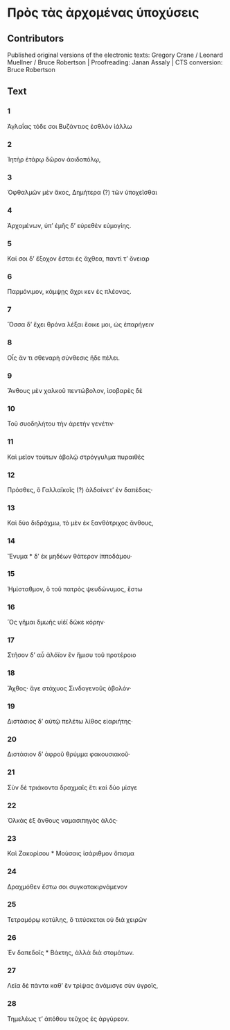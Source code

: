 # Πρὸς τὰς ἀρχομένας ὑποχύσεις  

## Contributors  
Published original versions of the electronic texts: Gregory Crane / Leonard Muellner / Bruce Robertson | Proofreading: Janan Assaly | CTS conversion: Bruce Robertson  

## Text  
### 1  
Ἀγλαΐας τόδε σοι Βυζάντιος ἐσθλὸν ἰάλλω  
### 2  
Ἰητὴρ ἑτάρῳ δῶρον ἀοιδοπόλῳ,  
### 3  
Ὁφθαλμῶν μὲν ἄκος, Δημήτερα (?) τῶν ὑποχεῖσθαι  
### 4  
Ἀρχομένων, ὑπʼ ἐμῆς δʼ εὑρεθὲν εὐμογίης.  
### 5  
Καί σοι δʼ ἔξοχον ἔσται ἐς ἄχθεα, παντί τʼ ὄνειαρ  
### 6  
Παρμόνιμον, κάμψῃς ἄχρι κεν ἐς πλέονας.  
### 7  
Ὅσσα δʼ ἔχει θρόνα λέξαι ἔοικε μοι, ὡς ἐπαρήγειν  
### 8  
Οἷς ἄν τι σθεναρὴ σύνθεσις ἥδε πέλει.  
### 9  
Ἄνθους μὲν χαλκοῦ πεντώβολον, ἰσοβαρὲς δὲ  
### 10  
Τοῦ συοδηλήτου τὴν ἀρετὴν γενέτιν·  
### 11  
Καὶ μεῖον τούτων ὀβολῷ στρόγγυλμα πυραιθὲς  
### 12  
Πρόσθες, ὃ Γαλλαϊκοῖς (?) ἀλδαίνετ’ ἐν δαπέδοις·  
### 13  
Καὶ δύο διδράχμω, τὸ μὲν ἐκ ξανθότριχος ἄνθους,  
### 14  
Ἔνυμα * δʼ ἐκ μηδέων θάτερον ἱπποδάμου·  
### 15  
Ἡμίσταθμον, ὃ τοῦ πατρὸς ψευδώνυμος, ἔστω  
### 16  
Ὃς γῆμαι δμωῆς υἱέϊ δῶκε κόρην·  
### 17  
Στῆσον δʼ αὖ ἀλόϊον ἒν ἥμισυ τοῦ προτέροιο  
### 18  
Ἄχθος· ἄγε στάχυος Σινδογενοῦς ὀβολόν·  
### 19  
Διστάσιος δʼ αὐτῷ πελέτω λίθος εἰαριήτης·  
### 20  
Διστάσιον δʼ ἀφροῦ θρύμμα φακουσιακοῦ·  
### 21  
Σὺν δὲ τριάκοντα δραχμαῖς ἔτι καὶ δύο μίσγε  
### 22  
Ὁλκὰς ἐξ ἄνθους ναμασιπηγὸς ἁλός·  
### 23  
Καὶ Ζακορίσου * Μούσαις ἰσάριθμον ὄπισμα  
### 24  
Δραχμόθεν ἔστω σοι συγκατακιρνάμενον  
### 25  
Τετραμόρῳ κοτύλης, ὃ τιτύσκεται οὐ διὰ χειρῶν  
### 26  
Ἐν δαπεδοῖς * Bάκτης, ἀλλὰ διὰ στομάτων.  
### 27  
Λεῖα δὲ πάντα καθʼ ἓν τρίψας ἀνάμισγε σὺν ὑγροῖς,  
### 28  
Τημελέως τʼ ἀπόθου τεῦχος ἐς ἀργύρεον.  

